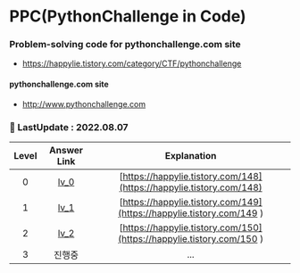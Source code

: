 # PPC(PythonChallenge in Code)
### Problem-solving code for pythonchallenge.com site
- https://happylie.tistory.com/category/CTF/pythonchallenge

#### pythonchallenge.com site
- http://www.pythonchallenge.com

### 📆 LastUpdate : 2022.08.07
| Level |                                    Answer Link                                     |                              Explanation                              |
|:-----:|:----------------------------------------------------------------------------------:|:---------------------------------------------------------------------:|
|   0   | [lv_0](https://github.com/happylie/pythonchallenge_code/blob/main/lv_0/level_0.py) | [https://happylie.tistory.com/148](https://happylie.tistory.com/148)  |
|   1   | [lv_1](https://github.com/happylie/pythonchallenge_code/blob/main/lv_1/level_1.py) | [https://happylie.tistory.com/149](https://happylie.tistory.com/149 ) |
|   2   | [lv_2](https://github.com/happylie/pythonchallenge_code/blob/main/lv_2/level_2.py) | [https://happylie.tistory.com/150](https://happylie.tistory.com/150 ) |
|   3   |                                        진행중                                         |                                  ...                                  |
